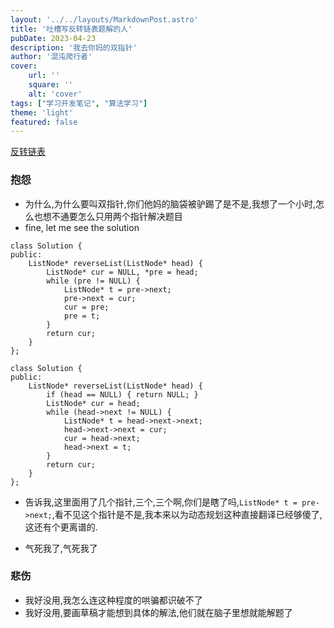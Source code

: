 ```yaml
---
layout: '../../layouts/MarkdownPost.astro'
title: '吐槽写反转链表题解的人'
pubDate: 2023-04-23
description: '我去你妈的双指针'
author: '混沌爬行者'
cover:
    url: ''
    square: ''
    alt: 'cover'
tags: ["学习开发笔记", "算法学习"]
theme: 'light'
featured: false
---
```

[反转链表](https://leetcode.cn/problems/reverse-linked-list/)

### 抱怨
- 为什么,为什么要叫双指针,你们他妈的脑袋被驴踢了是不是,我想了一个小时,怎么也想不通要怎么只用两个指针解决题目
- fine, let me see the solution

```
class Solution {
public:
    ListNode* reverseList(ListNode* head) {
        ListNode* cur = NULL, *pre = head;
        while (pre != NULL) {
            ListNode* t = pre->next;
            pre->next = cur;
            cur = pre;
            pre = t;
        }
        return cur;
    }
};
```

```
class Solution {
public:
    ListNode* reverseList(ListNode* head) {
        if (head == NULL) { return NULL; }
        ListNode* cur = head;
        while (head->next != NULL) {
            ListNode* t = head->next->next;
            head->next->next = cur;
            cur = head->next;
            head->next = t;
        }
        return cur;
    }
};
```

- 告诉我,这里面用了几个指针,三个,三个啊,你们是瞎了吗,`ListNode* t = pre->next;`,看不见这个指针是不是,我本来以为动态规划这种直接翻译已经够傻了,这还有个更离谱的.

- 气死我了,气死我了

### 悲伤
- 我好没用,我怎么连这种程度的哄骗都识破不了
- 我好没用,要画草稿才能想到具体的解法,他们就在脑子里想就能解题了

